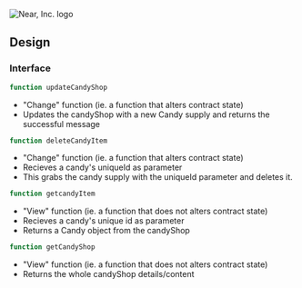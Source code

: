 ![Near, Inc. logo](https://near.org/wp-content/themes/near-19/assets/img/logo.svg?t=1553011311)

## Design

### Interface

```ts
function updateCandyShop
```
- "Change" function (ie. a function that alters contract state)
- Updates the candyShop with a new Candy supply and returns the successful message

```ts
function deleteCandyItem
```
- "Change" function (ie. a function that alters contract state)
- Recieves a candy's uniqueId as parameter
- This grabs the candy supply with the uniqueId parameter and deletes it.

```ts
function getcandyItem
```
- "View" function (ie. a function that does not alters contract state)
- Recieves a candy's unique id as parameter
- Returns a Candy object from the candyShop 

```ts
function getCandyShop
```
- "View" function (ie. a function that does not alters contract state)
- Returns the whole candyShop details/content
